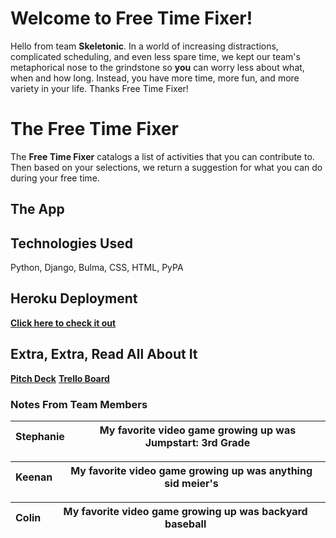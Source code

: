 # Welcome to Free Time Fixer!

Hello from team **Skeletonic**. In a world of increasing distractions, complicated scheduling, and even less spare time, we kept our team's metaphorical nose to the grindstone so **you** can worry less about what, when and how long. Instead, you have more time, more fun, and more variety in your life. Thanks Free Time Fixer!


# The Free Time Fixer

The **Free Time Fixer** catalogs a list of activities that you can contribute to. Then based on your selections, we return a suggestion for what you can do during your free time.

## The App



## Technologies Used
Python, Django, Bulma, CSS, HTML, PyPA

## Heroku Deployment

[**Click here to check it out**](https://freetime-fixer.herokuapp.com/)

## Extra, Extra, Read All About It
[**Pitch Deck**](https://docs.google.com/presentation/d/1TJdsWpqXyN9X_6IBwjJ95oObiH0mwf_7xueDqma3jkw/edit#slide=id.gcb9a0b074_1_0)
[**Trello Board**](https://trello.com/b/805Ec9Hv/free-time-fixer)


### Notes From Team Members

| Stephanie |  My favorite video game growing up was Jumpstart: 3rd Grade |
|-----------|---|  

| Keenan | My favorite video game growing up was anything sid meier's |
|--------|---|

| Colin |  My favorite video game growing up was backyard baseball |
|-------|---|





